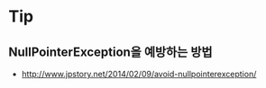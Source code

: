 # Tip
## NullPointerException을 예방하는 방법
- http://www.jpstory.net/2014/02/09/avoid-nullpointerexception/
